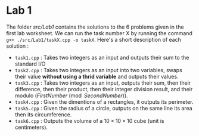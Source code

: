 # Lab 1
The folder *src/Lab1* contains the solutions to the 6 problems given in the first lab worksheet.
We can run the task number X by running the command ``g++ ./src/Lab1/taskX.cpp -o taskX``.
Here's a short description of each solution :
- `task1.cpp` : Takes two integers as an input and outputs their sum to the standard I/O
- `task2.cpp` : Takes two integers as an input into two variables, swaps their value **without using a thrid variable** and outputs their values.
- `task3.cpp` : Takes two integers as an input, outputs their sum, then their difference, then their product, then their integer division result, and their modulo ($FirstNumber \pmod {SecondNumber}$).
- `task4.cpp` : Given the dimentions of a rectangles, it outputs its perimeter.
- `task5.cpp` : Given the radius of a circle, outputs on the same line its area then its circumference.
- `task6.cpp` : Outputs the volume of a $10\times 10 \times 10$ cube (unit is centimeters).